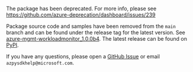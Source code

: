 The package has been deprecated. For more info, please see https://github.com/azure-deprecation/dashboard/issues/239


Package source code and samples have been removed from the `main` branch and can be found under the release tag for the latest version. See [azure-mgmt-workloadmonitor_1.0.0b4](https://github.com/Azure/azure-sdk-for-python/tree/azure-mgmt-workloadmonitor_1.0.0b4/sdk/workloadmonitor/azure-mgmt-workloadmonitor). The latest release can be found on [PyPI](https://pypi.org/project/azure-mgmt-workloadmonitor/).

If you have any questions, please open a [GitHub Issue](https://github.com/Azure/azure-sdk-for-python/issues) or email `azpysdkhelp@microsoft.com`.